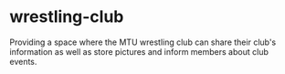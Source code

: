 # wrestling-club
Providing a space where the MTU wrestling club can share their club's information as well as store pictures and inform members about club events.
